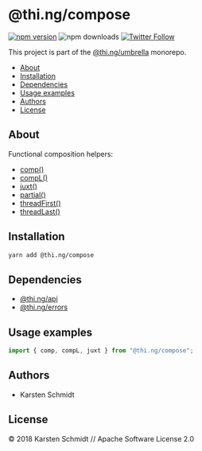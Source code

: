 # @thi.ng/compose

[![npm version](https://img.shields.io/npm/v/@thi.ng/compose.svg)](https://www.npmjs.com/package/@thi.ng/compose)
![npm downloads](https://img.shields.io/npm/dm/@thi.ng/compose.svg)
[![Twitter Follow](https://img.shields.io/twitter/follow/thing_umbrella.svg?style=flat-square&label=twitter)](https://twitter.com/thing_umbrella)

This project is part of the
[@thi.ng/umbrella](https://github.com/thi-ng/umbrella/) monorepo.

<!-- TOC depthFrom:2 depthTo:3 -->

- [About](#about)
- [Installation](#installation)
- [Dependencies](#dependencies)
- [Usage examples](#usage-examples)
- [Authors](#authors)
- [License](#license)

<!-- /TOC -->

## About

Functional composition helpers:

- [comp()](https://github.com/thi-ng/umbrella/tree/master/packages/compose/src/comp.ts)
- [compL()](https://github.com/thi-ng/umbrella/tree/master/packages/compose/src/comp.ts#L52)
- [juxt()](https://github.com/thi-ng/umbrella/tree/master/packages/compose/src/juxt.ts)
- [partial()](https://github.com/thi-ng/umbrella/tree/master/packages/compose/src/partial.ts)
- [threadFirst()](https://github.com/thi-ng/umbrella/tree/master/packages/compose/src/thread-first.ts)
- [threadLast()](https://github.com/thi-ng/umbrella/tree/master/packages/compose/src/thread-last.ts)

## Installation

```bash
yarn add @thi.ng/compose
```

## Dependencies

- [@thi.ng/api](https://github.com/thi-ng/umbrella/tree/master/packages/api)
- [@thi.ng/errors](https://github.com/thi-ng/umbrella/tree/master/packages/errors)

## Usage examples

```ts
import { comp, compL, juxt } from "@thi.ng/compose";
```

## Authors

- Karsten Schmidt

## License

&copy; 2018 Karsten Schmidt // Apache Software License 2.0
